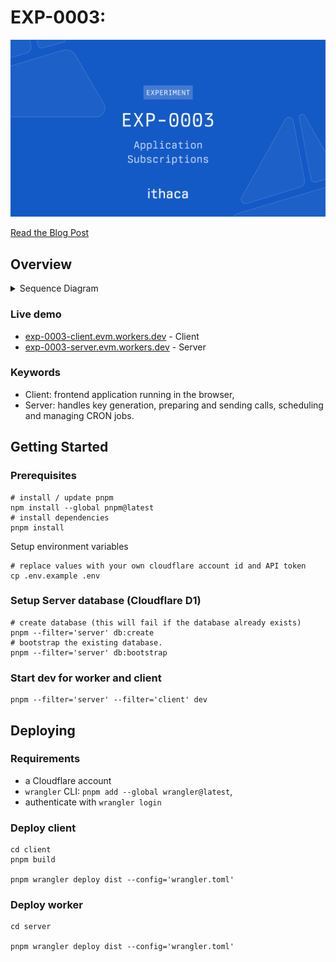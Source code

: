 # EXP-0003: 

![Cover](./.github/cover.svg)

[Read the Blog Post](https://www.ithaca.xyz/writings/exp-0003)

## Overview

<details>
  <summary>Sequence Diagram</summary>

  ```mermaid  
  sequenceDiagram
    autonumber
    participant C as Client
    participant S as Server
    participant P as Porton
  
    C ->> S: GET /keys/:address?expiry&expiry=
    S ->> S: keyPair = P256.randomKeyPair()
    note right of S: Server encrypts and saves privateKey
    S -->> C: { type: 'p256', publicKey }
    C ->> P: experimental_grantPermissions(permissions)
    C -) S: POST /schedule <br/> { address, action: "mint", "schedule": "*****" }
    loop CRON
        S ->> P: { digest, request } = wallet_prepareCalls(calls)
        S ->> S: signature = P256.sign(digest, key)
        S ->> P: hash = wallet_sendPreparedCalls(request, signature)
    end
  ```

</details>

### Live demo

- <a href="https://exp-0003-client.evm.workers.dev" target="_blank">exp-0003-client.evm.workers.dev</a> - Client
- <a href="https://exp-0003-server.evm.workers.dev" target="_blank">exp-0003-server.evm.workers.dev</a> - Server

### Keywords

- Client: frontend application running in the browser,
- Server: handles key generation, preparing and sending calls, scheduling and managing CRON jobs.

## Getting Started

### Prerequisites

```shell
# install / update pnpm
npm install --global pnpm@latest
# install dependencies 
pnpm install
```

Setup environment variables

```shell
# replace values with your own cloudflare account id and API token
cp .env.example .env
```

### Setup Server database (Cloudflare D1)


```shell
# create database (this will fail if the database already exists)
pnpm --filter='server' db:create
# bootstrap the existing database.
pnpm --filter='server' db:bootstrap
```

### Start dev for worker and client

```shell
pnpm --filter='server' --filter='client' dev
```

## Deploying

### Requirements

- a Cloudflare account
- `wrangler` CLI: `pnpm add --global wrangler@latest`,
- authenticate with `wrangler login`

### Deploy client

```shell
cd client
pnpm build

pnpm wrangler deploy dist --config='wrangler.toml'
```

### Deploy worker

```shell
cd server

pnpm wrangler deploy dist --config='wrangler.toml'
```
